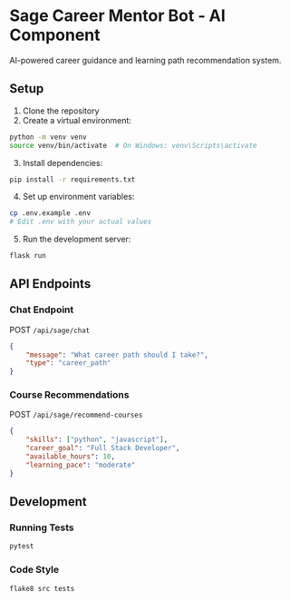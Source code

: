 # Sage Career Mentor Bot - AI Component

AI-powered career guidance and learning path recommendation system.

## Setup

1. Clone the repository
2. Create a virtual environment:
```bash
python -m venv venv
source venv/bin/activate  # On Windows: venv\Scripts\activate
```

3. Install dependencies:
```bash
pip install -r requirements.txt
```

4. Set up environment variables:
```bash
cp .env.example .env
# Edit .env with your actual values
```

5. Run the development server:
```bash
flask run
```

## API Endpoints

### Chat Endpoint
POST `/api/sage/chat`
```json
{
    "message": "What career path should I take?",
    "type": "career_path"
}
```

### Course Recommendations
POST `/api/sage/recommend-courses`
```json
{
    "skills": ["python", "javascript"],
    "career_goal": "Full Stack Developer",
    "available_hours": 10,
    "learning_pace": "moderate"
}
```

## Development

### Running Tests
```bash
pytest
```

### Code Style
```bash
flake8 src tests